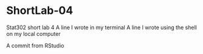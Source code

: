 # ShortLab-04
Stat302 short lab 4
A line I wrote in my terminal
A line I wrote using the shell on my local computer

A commit from RStudio
